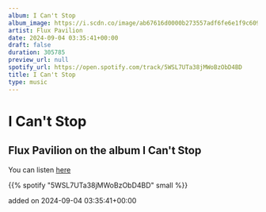 ```yaml
---
album: I Can't Stop
album_image: https://i.scdn.co/image/ab67616d0000b273557adf6fe6e1f9c609f4357a
artist: Flux Pavilion
date: 2024-09-04 03:35:41+00:00
draft: false
duration: 305785
preview_url: null
spotify_url: https://open.spotify.com/track/5WSL7UTa38jMWoBzObD4BD
title: I Can't Stop
type: music
---
```



# I Can't Stop

## Flux Pavilion on the album I Can't Stop

You can listen [here](https://open.spotify.com/track/5WSL7UTa38jMWoBzObD4BD)

{{% spotify "5WSL7UTa38jMWoBzObD4BD" small %}}

added on 2024-09-04 03:35:41+00:00